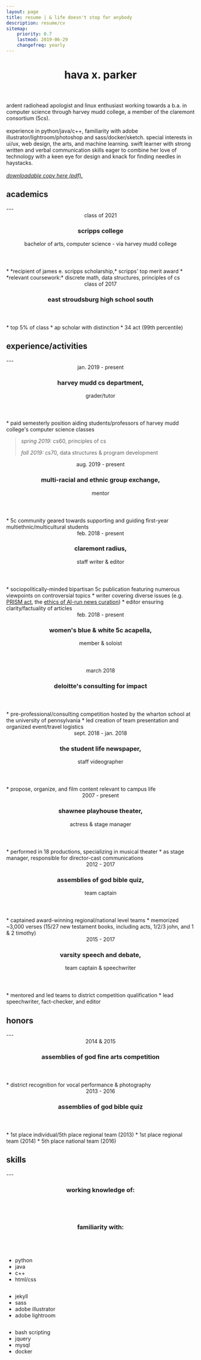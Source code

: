 ```yaml
---
layout: page
title: resume | & life doesn't stop for anybody
description: resume/cv
sitemap:
    priority: 0.7
    lastmod: 2019-06-29
    changefreq: yearly
---
```

<header class="major">
	<h1>hava x. parker</h1>
</header>

<div class="box">
	<p id="profile">ardent radiohead apologist and linux enthusiast working towards a b.a. in computer science through harvey mudd college, a member of the claremont consortium (5cs).
	<br/><br/>
	experience in python/java/c++, familiarity with adobe illustrator/lightroom/photoshop and sass/docker/sketch. special interests in ui/ux, web design, the arts, and machine learning.
	swift learner with strong written and verbal communication skills eager to combine her love of technology with a keen eye for design and knack for finding needles in haystacks.
	<br><br>
	<em><a href="{{ "/files/HavaXP-Resume-082019.pdf" | absolute_url }}">downloadable copy here (pdf).</a></em></p>
</div>

<h2 class="accent first">academics</h2>
---
<header>
	<span class="rightcol">class of 2021</span>
	<h3 class="first">scripps college</h3>
	<p class="noindent" >bachelor of arts, computer science - via harvey mudd college</p>
</header>
* *recipient of james e. scripps scholarship,* scripps' top merit award
* *relevant coursework:* discrete math, data structures, principles of cs

<header>
	<span class="rightcol">class of 2017</span>
	<h3>east stroudsburg high school south</h3>
</header>
* top 5% of class
* ap scholar with distinction
* 34 act (99th  percentile)

<h2 class="accent">experience/activities</h2>
---
<header>
	<span class="rightcol first">jan. 2019 - present</span>
	<h3 class="jobloc first">harvey mudd cs department,</h3> <span class="jobdesc">grader/tutor</span>
</header>
* paid semesterly position aiding students/professors of harvey mudd college's computer science classes

<blockquote>
	<p class="noindent"><em>spring 2019:</em> cs60, principles of cs</p>
    <p class="noindent"><em>fall 2019:</em> cs70, data structures & program development</p>
</blockquote>

<header>
  <span class="rightcol first">aug. 2019 - present</span>
  <h3 class="jobloc">multi-racial and ethnic group exchange,</h3> <span class="jobdesc">mentor</span>
</header>
* 5c community geared towards supporting and guiding first-year
multiethnic/multicultural students

<header>
	<span class="rightcol">feb. 2018 - present</span>
	<h3 class="jobloc">claremont radius,</h3> <span class="jobdesc">staff writer & editor</span>
</header>
* sociopolitically-minded bipartisan 5c publication featuring numerous viewpoints on controversial topics
* writer covering diverse issues (e.g. <a href="http://claremontradius.com/prism" target="_blank">PRISM act</a>, the <a href="http://claremontradius.com/government-regulate-big-tech/" target="_blank">ethics of AI-run news curation</a>)
* editor ensuring clarity/factuality of articles

<header>
	<span class="rightcol">feb. 2018 - present</span>
	<h3 class="jobloc">women's blue & white 5c acapella,</h3> <span class="jobdesc">member & soloist</span>
</header>

<header>
	<span class="rightcol">march 2018</span>
	<h3 class="jobloc">deloitte's consulting for impact</h3>
</header>
* pre-professional/consulting competition hosted by the wharton school at the university of pennsylvania
* led creation of team presentation and organized event/travel logistics

<header>
	<span class="rightcol">sept. 2018 - jan. 2018</span>
	<h3 class="jobloc">the student life newspaper,</h3> <span class="jobdesc">staff videographer</span>
</header>
* propose, organize, and film content relevant to campus life

<header>
	<span class="rightcol">2007 - present</span>
	<h3 class="jobloc">shawnee playhouse theater,</h3> <span class="jobdesc">actress & stage manager</span>
</header>
* performed in 18 productions, specializing in musical theater
* as stage manager, responsible for director-cast communications

<header>
	<span class="rightcol">2012 - 2017</span>
	<h3 class="jobloc">assemblies of god bible quiz,</h3> <span class="jobdesc">team captain</span>
</header>
* captained award-winning regional/national level teams
* memorized ~3,000 verses (15/27 new testament books,
including acts, 1/2/3 john, and 1 & 2 timothy)

<header>
	<span class="rightcol">2015 - 2017</span>
	<h3 class="jobloc">varsity speech and debate,</h3> <span class="jobdesc">team captain & speechwriter</span>
</header>
* mentored and led teams to district competition qualification
* lead speechwriter, fact-checker, and editor

<!-- 
<h2 class="accent">service</h2>
---
<header>
	<span class="rightcol first">2015 - 2017</span>
	<h3 class="jobloc first">tech crew service organization</h3>
</header>
* responsible for setting up almost all events, e.g. band concerts, school festivals, graduation ceremonies (7 - 9 hours per week)

<header>
	<span class="rightcol">2015 - 2016</span>
	<h3 class="jobloc">monroe county library teen advisory board</h3>
</header>
* weekly panel concerning local library policy and planning
* organized a county "hour of code" event
-->

<h2 class="accent">honors</h2>
---
<header>
	<span class="rightcol first">2014 & 2015</span>
	<h3 class="jobloc first">assemblies of god fine arts competition</h3>
</header>
* district recognition for vocal performance & photography

<header>
	<span class="rightcol">2013 - 2016</span>
	<h3 class="jobloc">assemblies of god bible quiz</h3>
</header>
* 1st place individual/5th place regional team (2013)
* 1st place regional team (2014)
* 5th place national team (2016)

<h2 class="accent">skills</h2>
---
<div class="wrap">
	<div class="row">
		<div class="column">
			<header>
				<h3 class="jobloc">working knowledge of:</h3>
			</header>
		</div>
		<div class="column" style="flex: 2.1">
			<header>
				<h3 class="jobloc">familiarity with:</h3>
			</header>
		</div>
	</div>
	<div class="row">
		<div class="column">
			<ul>
				<li>python</li>
				<li>java</li>
				<li>c++</li>
				<li>html/css</li>
			</ul>
		</div>
		<div class="column">
			<ul>
				<li>jekyll</li>
				<li>sass</li>
				<li>adobe illustrator</li>
				<li>adobe lightroom</li>
			</ul>
		</div>
		<div class="column">
			<ul>
				<li>bash scripting</li>
				<li>jquery</li>
				<li>mysql</li>
				<li>docker</li>
			</ul>
		</div>
	</div>
</div>	